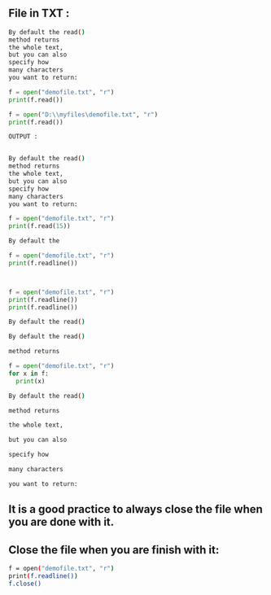 ## File in TXT : 

```bash
By default the read() 
method returns 
the whole text,
but you can also 
specify how
many characters 
you want to return:
```

```python
f = open("demofile.txt", "r")
print(f.read())

f = open("D:\\myfiles\demofile.txt", "r")
print(f.read())

```

```bash
OUTPUT :  


By default the read() 
method returns        
the whole text,       
but you can also      
specify how
many characters       
you want to return:
```

```python
f = open("demofile.txt", "r")
print(f.read(15))
```

```bash
By default the 
```

```python
f = open("demofile.txt", "r")
print(f.readline())



f = open("demofile.txt", "r")
print(f.readline())
print(f.readline())
```
```bash
By default the read() 

By default the read() 

method returns   
```

```python
f = open("demofile.txt", "r")
for x in f:
  print(x)
```  

```bash
By default the read() 

method returns 

the whole text,

but you can also

specify how

many characters

you want to return:
``` 




## It is a good practice to always close the file when you are done with it.
## Close the file when you are finish with it:

```bash
f = open("demofile.txt", "r")
print(f.readline())
f.close()
```
